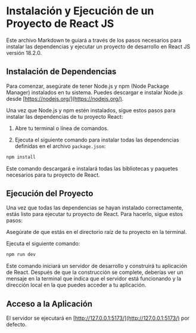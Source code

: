 # Instalación y Ejecución de un Proyecto de React JS

Este archivo Markdown te guiará a través de los pasos necesarios para instalar las dependencias y ejecutar un proyecto de desarrollo en React JS versión 18.2.0.

## Instalación de Dependencias

Para comenzar, asegúrate de tener Node.js y npm (Node Package Manager) instalados en tu sistema. Puedes descargar e instalar Node.js desde [https://nodejs.org/](https://nodejs.org/).

Una vez que Node.js y npm estén instalados, sigue estos pasos para instalar las dependencias de tu proyecto React:

1. Abre tu terminal o línea de comandos.

2. Ejecuta el siguiente comando para instalar todas las dependencias definidas en el archivo `package.json`:

```bash
npm install
```

Este comando descargará e instalará todas las bibliotecas y paquetes necesarios para tu proyecto de React.

## Ejecución del Proyecto
Una vez que todas las dependencias se hayan instalado correctamente, estás listo para ejecutar tu proyecto de React. Para hacerlo, sigue estos pasos:

Asegúrate de que estás en el directorio raíz de tu proyecto en la terminal.

Ejecuta el siguiente comando:	

```bash
npm run dev
```
Este comando iniciará un servidor de desarrollo y construirá tu aplicación de React. Después de que la construcción se complete, deberías ver un mensaje en la terminal que indica que el servidor está funcionando y la dirección local en la que puedes acceder a tu aplicación.

## Acceso a la Aplicación

El servidor se ejecutará en [http://127.0.0.1:5173/](http://127.0.0.1:5173/) por defecto.

